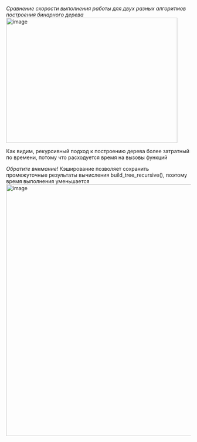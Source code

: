 *Сравнение скорости выполнения работы для двух разных алгоритмов построения бинарного дерева*
<img width="467" height="341" alt="image" src="https://github.com/user-attachments/assets/0dda9990-ee70-433f-8e29-9868112022a4" />

Как видим, рекурсивный подход к построению дерева более затратный по времени, потому что расходуется время на вызовы функций


_*Обратите внимание!*_ Кэширование позволяет сохранить промежуточные результаты вычисления build_tree_recursive(), поэтому время выполнения уменьшается
<img width="934" height="686" alt="image" src="https://github.com/user-attachments/assets/266716f5-9255-4972-9eef-45dc98a9e40b" />
